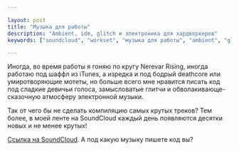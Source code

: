 ```yaml
---

layout: post
title: "Музыка для работы"
description: "Ambient, idm, glitch и электроника для хардворкеров"
keywords: ["soundcloud", "workset", "музыка для работы", "ambient", "glitch", "female vocal"]

---
```


Иногда, во время работы я гоняю по кругу Nerevar Rising, иногда работаю под шаффл
из iTunes, а изредка и под бодрый deathcore или умиротворяющие мотеты, но больше
всего мне нравится писать код под сладкие девичьи голоса, замысловатые глитчи
и обволакивающе-сказочную атмосферу электронной музыки.

Так от чего бы не сделать компиляцию самых крутых треков? Тем более, в моей ленте
на SoundCloud каждый день появляются десятки новых и не менее крутых!

<div id="player"></div>

<script>
  (function() {
      var script = document.createElement("script");
      
      script.type = "text/javascript";
      script.async = true;
      script.src = "//sd.toneden.io/production/toneden.loader.js"
      
      var entry = document.getElementsByTagName("script")[0];
      entry.parentNode.insertBefore(script, entry);
  }());
  
  ToneDenReady = window.ToneDenReady || [];
  ToneDenReady.push(function() {
      // Modify the dom and urls parameters to position
      // your player and select tracks/sets/artists to play.
      ToneDen.player.create({
          dom: '#player',
          urls: [
              'https://soundcloud.com/asheee/sets/workset-1'
          ],
          skin: 'mojave'
      });
  });
</script>


[Ссылка на SoundCloud][1]. А под какую музыку пишете код вы?

[1]: https://soundcloud.com/asheee/sets/workset-1